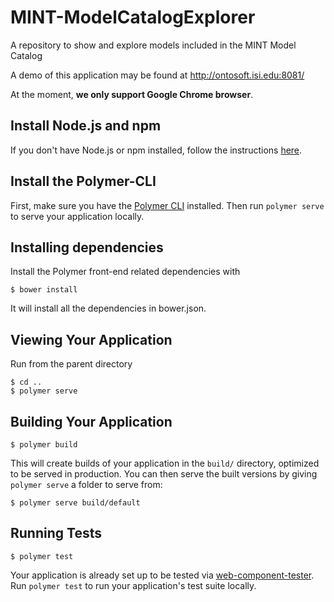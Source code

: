# MINT-ModelCatalogExplorer
A repository to show and explore models included in the MINT Model Catalog

A demo of this application may be found at http://ontosoft.isi.edu:8081/

At the moment, **we only support Google Chrome browser**.

## Install Node.js and npm

If you don't have Node.js or npm installed, follow the instructions [here](https://www.npmjs.com/get-npm). 

## Install the Polymer-CLI

First, make sure you have the [Polymer CLI](https://www.npmjs.com/package/polymer-cli) installed. Then run `polymer serve` to serve your application locally.

## Installing dependencies

Install the Polymer front-end related dependencies with

```
$ bower install
```
It will install all the dependencies in bower.json.


## Viewing Your Application

Run from the parent directory

```
$ cd ..
$ polymer serve
```

## Building Your Application

```
$ polymer build
```

This will create builds of your application in the `build/` directory, optimized to be served in production. You can then serve the built versions by giving `polymer serve` a folder to serve from:

```
$ polymer serve build/default
```

## Running Tests

```
$ polymer test
```

Your application is already set up to be tested via [web-component-tester](https://github.com/Polymer/web-component-tester). Run `polymer test` to run your application's test suite locally.
